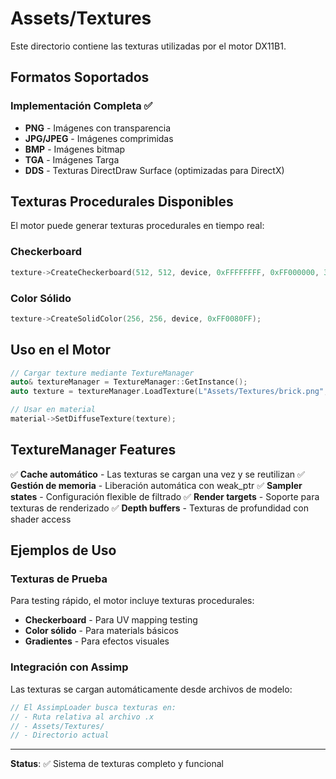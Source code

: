 # Assets/Textures

Este directorio contiene las texturas utilizadas por el motor DX11B1.

## Formatos Soportados

### Implementación Completa ✅
- **PNG** - Imágenes con transparencia
- **JPG/JPEG** - Imágenes comprimidas
- **BMP** - Imágenes bitmap
- **TGA** - Imágenes Targa
- **DDS** - Texturas DirectDraw Surface (optimizadas para DirectX)

## Texturas Procedurales Disponibles

El motor puede generar texturas procedurales en tiempo real:

### Checkerboard
```cpp
texture->CreateCheckerboard(512, 512, device, 0xFFFFFFFF, 0xFF000000, 32);
```

### Color Sólido
```cpp
texture->CreateSolidColor(256, 256, device, 0xFF0080FF);
```

## Uso en el Motor

```cpp
// Cargar texture mediante TextureManager
auto& textureManager = TextureManager::GetInstance();
auto texture = textureManager.LoadTexture(L"Assets/Textures/brick.png", device);

// Usar en material
material->SetDiffuseTexture(texture);
```

## TextureManager Features

✅ **Cache automático** - Las texturas se cargan una vez y se reutilizan
✅ **Gestión de memoria** - Liberación automática con weak_ptr
✅ **Sampler states** - Configuración flexible de filtrado
✅ **Render targets** - Soporte para texturas de renderizado
✅ **Depth buffers** - Texturas de profundidad con shader access

## Ejemplos de Uso

### Texturas de Prueba
Para testing rápido, el motor incluye texturas procedurales:
- **Checkerboard** - Para UV mapping testing
- **Color sólido** - Para materials básicos
- **Gradientes** - Para efectos visuales

### Integración con Assimp
Las texturas se cargan automáticamente desde archivos de modelo:
```cpp
// El AssimpLoader busca texturas en:
// - Ruta relativa al archivo .x
// - Assets/Textures/
// - Directorio actual
```

---
**Status**: ✅ Sistema de texturas completo y funcional
